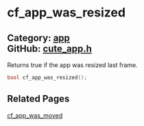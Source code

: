 [](../header.md ':include')

# cf_app_was_resized

Category: [app](https://github.com/RandyGaul/cute_framework/blob/master/docs/api_reference?id=app)  
GitHub: [cute_app.h](https://github.com/RandyGaul/cute_framework/blob/master/include/cute_app.h)  
---

Returns true if the app was resized last frame.

```cpp
bool cf_app_was_resized();
```

## Related Pages

[cf_app_was_moved](https://github.com/RandyGaul/cute_framework/blob/master/docs/app/cf_app_was_moved.md)  

